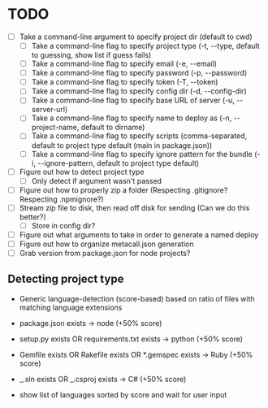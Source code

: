 # TODO

-   [ ] Take a command-line argument to specify project dir (default to cwd)
    -   [ ] Take a command-line flag to specify project type (-t, --type, default to guessing, show list if guess fails)
    -   [ ] Take a command-line flag to specify email (-e, --email)
    -   [ ] Take a command-line flag to specify password (-p, --password)
    -   [ ] Take a command-line flag to specify token (-T, --token)
    -   [ ] Take a command-line flag to specify config dir (-d, --config-dir)
    -   [ ] Take a command-line flag to specify base URL of server (-u, --server-url)
    -   [ ] Take a command-line flag to specify name to deploy as (-n, --project-name, default to dirname)
    -   [ ] Take a command-line flag to specify scripts (comma-separated, default to project type default (main in package.json))
    -   [ ] Take a command-line flag to specify ignore pattern for the bundle (-i, --ignore-pattern, default to project type default)
-   [ ] Figure out how to detect project type
    -   [ ] Only detect if argument wasn't passed
-   [ ] Figure out how to properly zip a folder (Respecting .gitignore? Respecting .npmignore?)
-   [ ] Stream zip file to disk, then read off disk for sending (Can we do this better?)
    -   [ ] Store in config dir?
-   [ ] Figure out what arguments to take in order to generate a named deploy
-   [ ] Figure out how to organize metacall.json generation
-   [ ] Grab version from package.json for node projects?

## Detecting project type

-   Generic language-detection (score-based) based on ratio of files with matching language extensions

-   package.json exists -> node (+50% score)
-   setup.py exists OR requirements.txt exists -> python (+50% score)
-   Gemfile exists OR Rakefile exists OR \*.gemspec exists -> Ruby (+50% score)
-   _.sln exists OR _.csproj exists -> C# (+50% score)

-   show list of languages sorted by score and wait for user input
